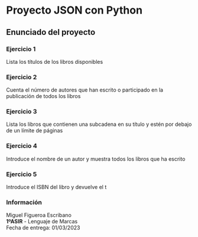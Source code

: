 # Proyecto JSON con Python
## Enunciado del proyecto
### Ejercicio 1
Lista los títulos de los libros disponibles

### Ejercicio 2
Cuenta el número de autores que han escrito o participado en la publicación de todos los libros

### Ejercicio 3
Lista los libros que contienen una subcadena en su título y estén por debajo de un límite de páginas

### Ejercicio 4
Introduce el nombre de un autor y muestra todos los libros que ha escrito

### Ejercicio 5
Introduce el ISBN del libro y devuelve el t

### Información
Miguel Figueroa Escribano  
**1ºASIR** - Lenguaje de Marcas  
Fecha de entrega: 01/03/2023
